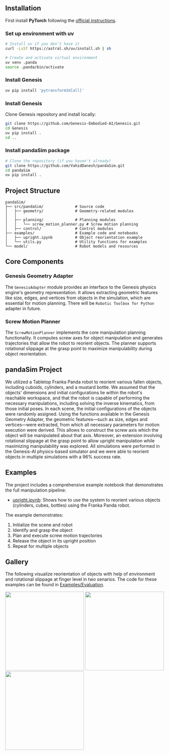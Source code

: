 ## Installation

First install **PyTorch**  following the [official instructions](https://pytorch.org/get-started/locally/).

### Set up environment with uv

```bash
# Install uv if you don't have it
curl -LsSf https://astral.sh/uv/install.sh | sh

# Create and activate virtual environment
uv venv .panda
source .panda/bin/activate
```
### Install Genesis
```bash
uv pip install 'pytransform3d[all]'
```

### Install Genesis

Clone Genesis repository and install locally:
```bash
git clone https://github.com/Genesis-Embodied-AI/Genesis.git
cd Genesis
uv pip install .
cd ..
```

### Install pandaSim package

```bash
# Clone the repository (if you haven't already)
git clone https://github.com/VahidDanesh/pandaSim.git
cd pandaSim
uv pip install .
```

## Project Structure

```
pandaSim/
├── src/pandaSim/              # Source code
│   ├── geometry/              # Geometry-related modules
│   │
│   ├── planning/              # Planning modules
│   │   └── screw_motion_planner.py # Screw motion planning
│   ├── control/               # Control modules
├── examples/                  # Example code and notebooks
│   ├── upright.ipynb          # Object reorientation example
│   └── utils.py               # Utility functions for examples
└── model/                     # Robot models and resources
```

## Core Components

### Genesis Geometry Adapter

The `GenesisAdapter` module provides an interface to the Genesis physics engine's geometry representation. It allows extracting geometric features like size, edges, and vertices from objects in the simulation, which are essential for motion planning. There will be `Robotic Toolbox for Python` adapter in future.

### Screw Motion Planner

The `ScrewMotionPlanner` implements the core manipulation planning functionality. It computes screw axes for object manipulation and generates trajectories that allow the robot to reorient objects. The planner supports rotational slippage at the grasp point to maximize manipulability during object reorientation.

## pandaSim Project

We utilized a Tabletop Franka Panda robot to reorient various fallen objects, including cuboids, cylinders, and a mustard bottle. 
We assumed that the objects' dimensions and initial configurations lie within the robot's reachable workspace, and that the robot is capable of performing the necessary manipulations, including solving the inverse kinematics, from those initial poses. 
In each scene, the initial configurations of the objects were randomly assigned. Using the functions available in the Genesis Geometry Adapter, the geometric features—such as size, edges and vertices—were extracted, from which all necessary parameters for motion execution were derived.
This allows to construct the screw axis which the object will be manipulated about that axis.
Moreover, an extension involving rotational slippage at the grasp point to allow upright manipulation while maximizing manipulability was explored.
All simulations were performed in the Genesis-AI physics-based simulator and we were able to reorient objects in multiple simulations with a 96\% success rate. 

## Examples

The project includes a comprehensive example notebook that demonstrates the full manipulation pipeline:

- [upright.ipynb](https://github.com/VahidDanesh/pandaSim/blob/master/examples/upright.ipynb): Shows how to use the system to reorient various objects (cylinders, cubes, bottles) using the Franka Panda robot.

The example demonstrates:
1. Initialize the scene and robot
2. Identify and grasp the object
3. Plan and execute screw motion trajectories
4. Release the object in its upright position
5. Repeat for multiple objects

## Gallery

The following visualize reorientation of objects with help of environment and rotational slippage at finger level in two senarios.
The code for these examples can be found in
[Examples/Evaluation](https://github.com/VahidDanesh/pandaSim/blob/master/examples/upright.ipynb).

<img src="https://github.com/VahidDanesh/pandaSim/blob/master/examples/videos/v3.gif" height=250px/>            <img src="https://github.com/VahidDanesh/pandaSim/blob/master/examples/videos/v5.gif" height=250px/>            <img src="https://github.com/VahidDanesh/pandaSim/blob/master/examples/videos/v4.gif" height=250px/>




